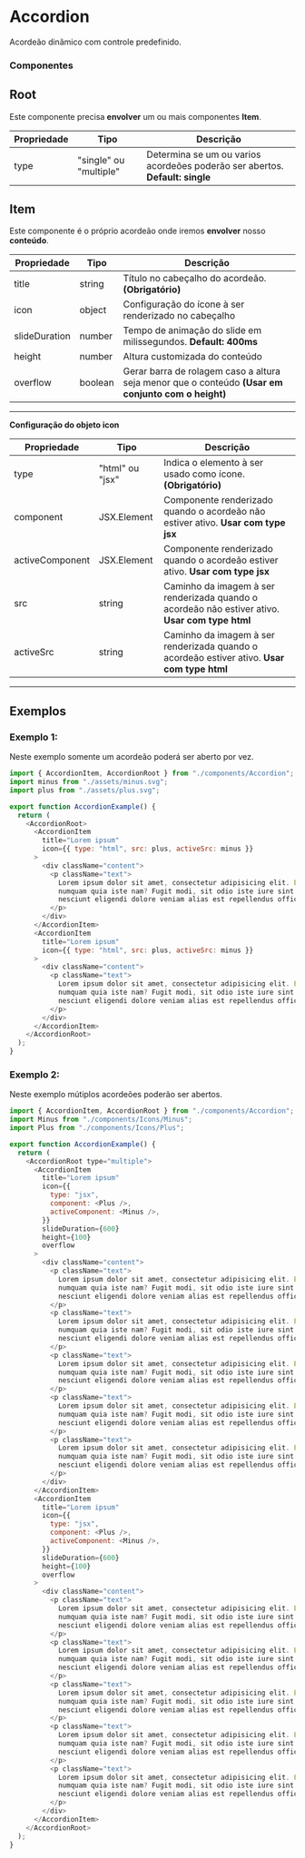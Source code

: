 # Accordion

Acordeão dinâmico com controle predefinido.

### Componentes

## Root

Este componente precisa **envolver** um ou mais componentes **Item**.

| Propriedade | Tipo                   | Descrição                                                                    |
| ----------- | ---------------------- | ---------------------------------------------------------------------------- |
| type        | "single" ou "multiple" | Determina se um ou varios acordeões poderão ser abertos. **Default: single** |

## Item

Este componente é o próprio acordeão onde iremos **envolver** nosso **conteúdo**.

| Propriedade   | Tipo    | Descrição                                                                                          |
| ------------- | ------- | -------------------------------------------------------------------------------------------------- |
| title         | string  | Título no cabeçalho do acordeão. **(Obrigatório)**                                                 |
| icon          | object  | Configuração do ícone à ser renderizado no cabeçalho                                               |
| slideDuration | number  | Tempo de animação do slide em milissegundos. **Default: 400ms**                                    |
| height        | number  | Altura customizada do conteúdo                                                                     |
| overflow      | boolean | Gerar barra de rolagem caso a altura seja menor que o conteúdo **(Usar em conjunto com o height)** |

---

**Configuração do objeto icon**

| Propriedade     | Tipo            | Descrição                                                                                       |
| --------------- | --------------- | ----------------------------------------------------------------------------------------------- |
| type            | "html" ou "jsx" | Indica o elemento à ser usado como ícone. **(Obrigatório)**                                     |
| component       | JSX.Element     | Componente renderizado quando o acordeão não estiver ativo. **Usar com type jsx**               |
| activeComponent | JSX.Element     | Componente renderizado quando o acordeão estiver ativo. **Usar com type jsx**                   |
| src             | string          | Caminho da imagem à ser renderizada quando o acordeão não estiver ativo. **Usar com type html** |
| activeSrc       | string          | Caminho da imagem à ser renderizada quando o acordeão estiver ativo. **Usar com type html**     |

---

## Exemplos

### Exemplo 1:

Neste exemplo somente um acordeão poderá ser aberto por vez.

```js
import { AccordionItem, AccordionRoot } from "./components/Accordion";
import minus from "./assets/minus.svg";
import plus from "./assets/plus.svg";

export function AccordionExample() {
  return (
    <AccordionRoot>
      <AccordionItem
        title="Lorem ipsum"
        icon={{ type: "html", src: plus, activeSrc: minus }}
      >
        <div className="content">
          <p className="text">
            Lorem ipsum dolor sit amet, consectetur adipisicing elit. Excepturi
            numquam quia iste nam? Fugit modi, sit odio iste iure sint sequi
            nesciunt eligendi dolore veniam alias est repellendus officia rem.
          </p>
        </div>
      </AccordionItem>
      <AccordionItem
        title="Lorem ipsum"
        icon={{ type: "html", src: plus, activeSrc: minus }}
      >
        <div className="content">
          <p className="text">
            Lorem ipsum dolor sit amet, consectetur adipisicing elit. Excepturi
            numquam quia iste nam? Fugit modi, sit odio iste iure sint sequi
            nesciunt eligendi dolore veniam alias est repellendus officia rem.
          </p>
        </div>
      </AccordionItem>
    </AccordionRoot>
  );
}
```

### Exemplo 2:

Neste exemplo mútiplos acordeões poderão ser abertos.

```js
import { AccordionItem, AccordionRoot } from "./components/Accordion";
import Minus from "./components/Icons/Minus";
import Plus from "./components/Icons/Plus";

export function AccordionExample() {
  return (
    <AccordionRoot type="multiple">
      <AccordionItem
        title="Lorem ipsum"
        icon={{
          type: "jsx",
          component: <Plus />,
          activeComponent: <Minus />,
        }}
        slideDuration={600}
        height={100}
        overflow
      >
        <div className="content">
          <p className="text">
            Lorem ipsum dolor sit amet, consectetur adipisicing elit. Excepturi
            numquam quia iste nam? Fugit modi, sit odio iste iure sint sequi
            nesciunt eligendi dolore veniam alias est repellendus officia rem.
          </p>
          <p className="text">
            Lorem ipsum dolor sit amet, consectetur adipisicing elit. Excepturi
            numquam quia iste nam? Fugit modi, sit odio iste iure sint sequi
            nesciunt eligendi dolore veniam alias est repellendus officia rem.
          </p>
          <p className="text">
            Lorem ipsum dolor sit amet, consectetur adipisicing elit. Excepturi
            numquam quia iste nam? Fugit modi, sit odio iste iure sint sequi
            nesciunt eligendi dolore veniam alias est repellendus officia rem.
          </p>
          <p className="text">
            Lorem ipsum dolor sit amet, consectetur adipisicing elit. Excepturi
            numquam quia iste nam? Fugit modi, sit odio iste iure sint sequi
            nesciunt eligendi dolore veniam alias est repellendus officia rem.
          </p>
          <p className="text">
            Lorem ipsum dolor sit amet, consectetur adipisicing elit. Excepturi
            numquam quia iste nam? Fugit modi, sit odio iste iure sint sequi
            nesciunt eligendi dolore veniam alias est repellendus officia rem.
          </p>
        </div>
      </AccordionItem>
      <AccordionItem
        title="Lorem ipsum"
        icon={{
          type: "jsx",
          component: <Plus />,
          activeComponent: <Minus />,
        }}
        slideDuration={600}
        height={100}
        overflow
      >
        <div className="content">
          <p className="text">
            Lorem ipsum dolor sit amet, consectetur adipisicing elit. Excepturi
            numquam quia iste nam? Fugit modi, sit odio iste iure sint sequi
            nesciunt eligendi dolore veniam alias est repellendus officia rem.
          </p>
          <p className="text">
            Lorem ipsum dolor sit amet, consectetur adipisicing elit. Excepturi
            numquam quia iste nam? Fugit modi, sit odio iste iure sint sequi
            nesciunt eligendi dolore veniam alias est repellendus officia rem.
          </p>
          <p className="text">
            Lorem ipsum dolor sit amet, consectetur adipisicing elit. Excepturi
            numquam quia iste nam? Fugit modi, sit odio iste iure sint sequi
            nesciunt eligendi dolore veniam alias est repellendus officia rem.
          </p>
          <p className="text">
            Lorem ipsum dolor sit amet, consectetur adipisicing elit. Excepturi
            numquam quia iste nam? Fugit modi, sit odio iste iure sint sequi
            nesciunt eligendi dolore veniam alias est repellendus officia rem.
          </p>
          <p className="text">
            Lorem ipsum dolor sit amet, consectetur adipisicing elit. Excepturi
            numquam quia iste nam? Fugit modi, sit odio iste iure sint sequi
            nesciunt eligendi dolore veniam alias est repellendus officia rem.
          </p>
        </div>
      </AccordionItem>
    </AccordionRoot>
  );
}
```
